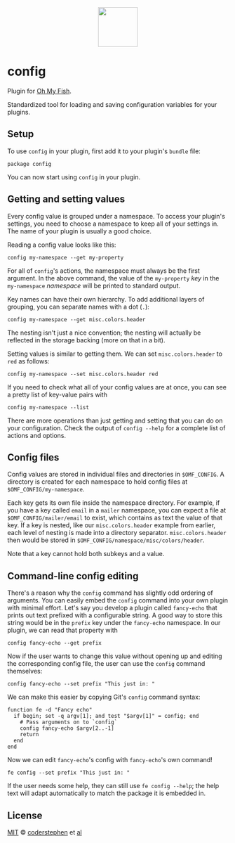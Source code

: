 <div align="center">
  <a href="http://github.com/oh-my-fish/oh-my-fish">
  <img width=90px  src="https://cloud.githubusercontent.com/assets/8317250/8510172/f006f0a4-230f-11e5-98b6-5c2e3c87088f.png">
  </a>
</div>

# config
Plugin for [Oh My Fish][omf-link].

Standardized tool for loading and saving configuration variables for your plugins.


## Setup
To use `config` in your plugin, first add it to your plugin's `bundle` file:

    package config

You can now start using `config` in your plugin.


## Getting and setting values
Every config value is grouped under a namespace. To access your plugin's settings, you need to choose a namespace to keep all of your settings in. The name of your plugin is usually a good choice.

Reading a config value looks like this:

    config my-namespace --get my-property

For all of `config`'s actions, the namespace must always be the first argument. In the above command, the value of the `my-property` _key_ in the `my-namespace` _namespace_ will be printed to standard output.

Key names can have their own hierarchy. To add additional layers of grouping, you can separate names with a dot (`.`):

    config my-namespace --get misc.colors.header

The nesting isn't just a nice convention; the nesting will actually be reflected in the storage backing (more on that in a bit).

Setting values is similar to getting them. We can set `misc.colors.header` to `red` as follows:

    config my-namespace --set misc.colors.header red

If you need to check what all of your config values are at once, you can see a pretty list of key-value pairs with

    config my-namespace --list

There are more operations than just getting and setting that you can do on your configuration. Check the output of `config --help` for a complete list of actions and options.


## Config files
Config values are stored in individual files and directories in `$OMF_CONFIG`. A directory is created for each namespace to hold config files at `$OMF_CONFIG/my-namespace`.

Each key gets its own file inside the namespace directory. For example, if you have a key called `email` in a `mailer` namespace, you can expect a file at `$OMF_CONFIG/mailer/email` to exist, which contains as text the value of that key. If a key is nested, like our `misc.colors.header` example from earlier, each level of nesting is made into a directory separator. `misc.colors.header` then would be stored in `$OMF_CONFIG/namespace/misc/colors/header`.

Note that a key cannot hold both subkeys and a value.


## Command-line config editing
There's a reason why the `config` command has slightly odd ordering of arguments. You can easily embed the `config` command into your own plugin with minimal effort. Let's say you develop a plugin called `fancy-echo` that prints out text prefixed with a configurable string. A good way to store this string would be in the `prefix` key under the `fancy-echo` namespace. In our plugin, we can read that property with

    config fancy-echo --get prefix

Now if the user wants to change this value without opening up and editing the corresponding config file, the user can use the `config` command themselves:

    config fancy-echo --set prefix "This just in: "

We can make this easier by copying Git's `config` command syntax:

```fish
function fe -d "Fancy echo"
  if begin; set -q argv[1]; and test "$argv[1]" = config; end
    # Pass arguments on to `config`
    config fancy-echo $argv[2..-1]
    return
  end
end
```

Now we can edit `fancy-echo`'s config with `fancy-echo`'s own command!

    fe config --set prefix "This just in: "

If the user needs some help, they can still use `fe config --help`; the help text will adapt automatically to match the package it is embedded in.


## License
[MIT][mit] © [coderstephen][author] et [al][contributors]


[mit]:            http://opensource.org/licenses/MIT
[author]:         http://github.com/coderstephen
[contributors]:   https://github.com/oh-my-fish/plugin-config/graphs/contributors
[omf-link]:       https://www.github.com/oh-my-fish/oh-my-fish
[license-badge]:  https://img.shields.io/badge/license-MIT-007EC7.svg?style=flat-square
